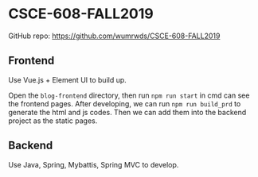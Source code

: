 # CSCE-608-FALL2019
GitHub repo: https://github.com/wumrwds/CSCE-608-FALL2019



## Frontend

Use Vue.js + Element UI to build up. 

Open the `blog-frontend` directory, then run `npm run start` in cmd can see the frontend pages. After developing, we can run `npm run build_prd` to generate the html and js codes. Then we can add them into the backend project as the static pages.



##  Backend

Use Java, Spring, Mybattis, Spring MVC to develop.
